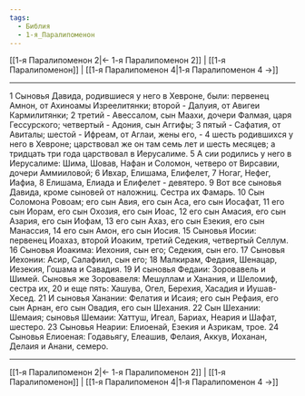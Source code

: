 ```yaml
---
tags:
  - Библия
  - 1-я_Паралипоменон
---
```

[[1-я Паралипоменон 2|← 1-я Паралипоменон 2]] | [[1-я Паралипоменон]] | [[1-я Паралипоменон 4|1-я Паралипоменон 4 →]]

---
1 Сыновья Давида, родившиеся у него в Хевроне, были: первенец Амнон, от Ахиноамы Изреелитянки; второй - Далуия, от Авигеи Кармилитянки;
2 третий - Авессалом, сын Маахи, дочери Фалмая, царя Гессурского; четвертый - Адония, сын Аггифы;
3 пятый - Сафатия, от Авиталы; шестой - Ифреам, от Аглаи, жены его, -
4 шесть родившихся у него в Хевроне; царствовал же он там семь лет и шесть месяцев; а тридцать три года царствовал в Иерусалиме.
5 А сии родились у него в Иерусалиме: Шима, Шовав, Нафан и Соломон, четверо от Вирсавии, дочери Аммииловой;
6 Ивхар, Елишама, Елифелет,
7 Ногаг, Нефег, Иафиа,
8 Елишама, Елиада и Елифелет - девятеро.
9 Вот все сыновья Давида, кроме сыновей от наложниц. Сестра их Фамарь.
10 Сын Соломона Ровоам; его сын Авия, его сын Аса, его сын Иосафат,
11 его сын Иорам, его сын Охозия, его сын Иоас,
12 его сын Амасия, его сын Азария, его сын Иофам,
13 его сын Ахаз, его сын Езекия, его сын Манассия,
14 его сын Амон, его сын Иосия.
15 Сыновья Иосии: первенец Иоахаз, второй Иоаким, третий Седекия, четвертый Селлум.
16 Сыновья Иоакима: Иехония, сын его; Седекия, сын его.
17 Сыновья Иехонии: Асир, Салафиил, сын его;
18 Малкирам, Федаия, Шенацар, Иезекия, Гошама и Савадия.
19 И сыновья Федаии: Зоровавель и Шимей. Сыновья же Зоровавеля: Мешуллам и Ханания, и Шеломиф, сестра их,
20 и еще пять: Хашува, Огел, Берехия, Хасадия и Иушав-Хесед.
21 И сыновья Ханании: Фелатия и Исаия; его сын Рефаия, его сын Арнан, его сын Овадия, его сын Шехания.
22 Сын Шехании: Шемаия; сыновья Шемаии: Хаттуш, Игеал, Бариах, Неария и Шафат, шестеро.
23 Сыновья Неарии: Елиоенай, Езекия и Азрикам, трое.
24 Сыновья Елиоеная: Годавьягу, Елеашив, Фелаия, Аккув, Иоханан, Делаия и Анани, семеро.

---
[[1-я Паралипоменон 2|← 1-я Паралипоменон 2]] | [[1-я Паралипоменон]] | [[1-я Паралипоменон 4|1-я Паралипоменон 4 →]]